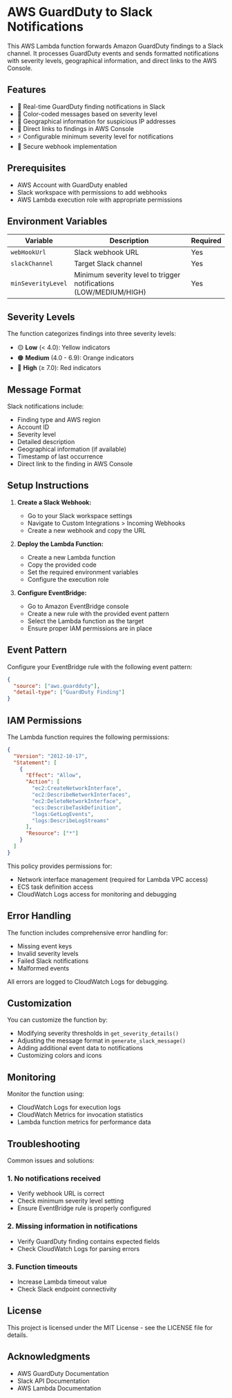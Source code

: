 # AWS GuardDuty to Slack Notifications

This AWS Lambda function forwards Amazon GuardDuty findings to a Slack channel. It processes GuardDuty events and sends formatted notifications with severity levels, geographical information, and direct links to the AWS Console.

## Features

- 🚨 Real-time GuardDuty finding notifications in Slack
- 🎨 Color-coded messages based on severity level
- 📍 Geographical information for suspicious IP addresses
- 🔗 Direct links to findings in AWS Console
- ⚡ Configurable minimum severity level for notifications
- 🔐 Secure webhook implementation

## Prerequisites

- AWS Account with GuardDuty enabled
- Slack workspace with permissions to add webhooks
- AWS Lambda execution role with appropriate permissions

## Environment Variables

| Variable           | Description                                                       | Required |
| ------------------ | ----------------------------------------------------------------- | -------- |
| `webHookUrl`       | Slack webhook URL                                                 | Yes      |
| `slackChannel`     | Target Slack channel                                              | Yes      |
| `minSeverityLevel` | Minimum severity level to trigger notifications (LOW/MEDIUM/HIGH) | Yes      |

## Severity Levels

The function categorizes findings into three severity levels:

- 🟡 **Low** (< 4.0): Yellow indicators
- 🟠 **Medium** (4.0 - 6.9): Orange indicators
- 🔴 **High** (≥ 7.0): Red indicators

## Message Format

Slack notifications include:

- Finding type and AWS region
- Account ID
- Severity level
- Detailed description
- Geographical information (if available)
- Timestamp of last occurrence
- Direct link to the finding in AWS Console

## Setup Instructions

1. **Create a Slack Webhook:**

   - Go to your Slack workspace settings
   - Navigate to Custom Integrations > Incoming Webhooks
   - Create a new webhook and copy the URL

2. **Deploy the Lambda Function:**

   - Create a new Lambda function
   - Copy the provided code
   - Set the required environment variables
   - Configure the execution role

3. **Configure EventBridge:**
   - Go to Amazon EventBridge console
   - Create a new rule with the provided event pattern
   - Select the Lambda function as the target
   - Ensure proper IAM permissions are in place

## Event Pattern

Configure your EventBridge rule with the following event pattern:

```json
{
  "source": ["aws.guardduty"],
  "detail-type": ["GuardDuty Finding"]
}
```

## IAM Permissions

The Lambda function requires the following permissions:

```json
{
  "Version": "2012-10-17",
  "Statement": [
    {
      "Effect": "Allow",
      "Action": [
        "ec2:CreateNetworkInterface",
        "ec2:DescribeNetworkInterfaces",
        "ec2:DeleteNetworkInterface",
        "ecs:DescribeTaskDefinition",
        "logs:GetLogEvents",
        "logs:DescribeLogStreams"
      ],
      "Resource": ["*"]
    }
  ]
}
```

This policy provides permissions for:

- Network interface management (required for Lambda VPC access)
- ECS task definition access
- CloudWatch Logs access for monitoring and debugging

## Error Handling

The function includes comprehensive error handling for:

- Missing event keys
- Invalid severity levels
- Failed Slack notifications
- Malformed events

All errors are logged to CloudWatch Logs for debugging.

## Customization

You can customize the function by:

- Modifying severity thresholds in `get_severity_details()`
- Adjusting the message format in `generate_slack_message()`
- Adding additional event data to notifications
- Customizing colors and icons

## Monitoring

Monitor the function using:

- CloudWatch Logs for execution logs
- CloudWatch Metrics for invocation statistics
- Lambda function metrics for performance data

## Troubleshooting

Common issues and solutions:

### 1. No notifications received

- Verify webhook URL is correct
- Check minimum severity level setting
- Ensure EventBridge rule is properly configured

### 2. Missing information in notifications

- Verify GuardDuty finding contains expected fields
- Check CloudWatch Logs for parsing errors

### 3. Function timeouts

- Increase Lambda timeout value
- Check Slack endpoint connectivity

## License

This project is licensed under the MIT License - see the LICENSE file for details.

## Acknowledgments

- AWS GuardDuty Documentation
- Slack API Documentation
- AWS Lambda Documentation
